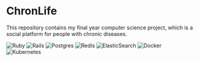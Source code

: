 # ChronLife

This repository contains my final year computer science project, which is a social platform for people with chronic diseases.

<p>
  <img src="https://img.shields.io/badge/ruby-%23CC342D.svg?style=for-the-badge&logo=ruby&logoColor=white" alt="Ruby">
  <img src="https://img.shields.io/badge/rails-%23CC0000.svg?style=for-the-badge&logo=ruby-on-rails&logoColor=white" alt="Rails">
  <img src="https://img.shields.io/badge/postgres-%23316192.svg?style=for-the-badge&logo=postgresql&logoColor=white" alt="Postgres">
  <img src="https://img.shields.io/badge/redis-%23DD0031.svg?style=for-the-badge&logo=redis&logoColor=white" alt="Redis">
  <img src="https://img.shields.io/badge/-ElasticSearch-005571?style=for-the-badge&logo=elasticsearch" alt="ElasticSearch">
  <img src="https://img.shields.io/badge/docker-%230db7ed.svg?style=for-the-badge&logo=docker&logoColor=white" alt="Docker">
  <img src="https://img.shields.io/badge/kubernetes-%23326ce5.svg?style=for-the-badge&logo=kubernetes&logoColor=white" alt="Kubernetes">
</p>
